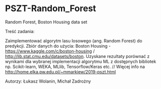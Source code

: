 # PSZT-Random_Forest
Random Forest, Boston Housing data set 

Treść zadania:

Zaimplementować algorytm lasu losowego (ang. Random Forest) do predykcji. Zbiór danych do użycia: Boston Housing - https://www.kaggle.com/c/boston-housing / http://lib.stat.cmu.edu/datasets/boston. Uzyskane rezultaty porównać z wynikami dla wybranej implementacji algorytmu ML z dostępnych bibliotek np. Scikit-learn, WEKA, MLlib, Tensorflow/Keras etc. // Więcej info na http://home.elka.pw.edu.pl/~mmarkiew/2019-pszt.html

Autorzy: 
Łukasz Wolanin, Michał Zadrożny
